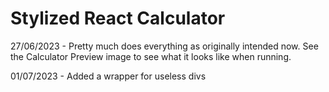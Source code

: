 # Stylized React Calculator
27/06/2023 - Pretty much does everything as originally intended now. See the Calculator Preview image to see what it looks like when running. 

01/07/2023 - Added a wrapper for useless divs
